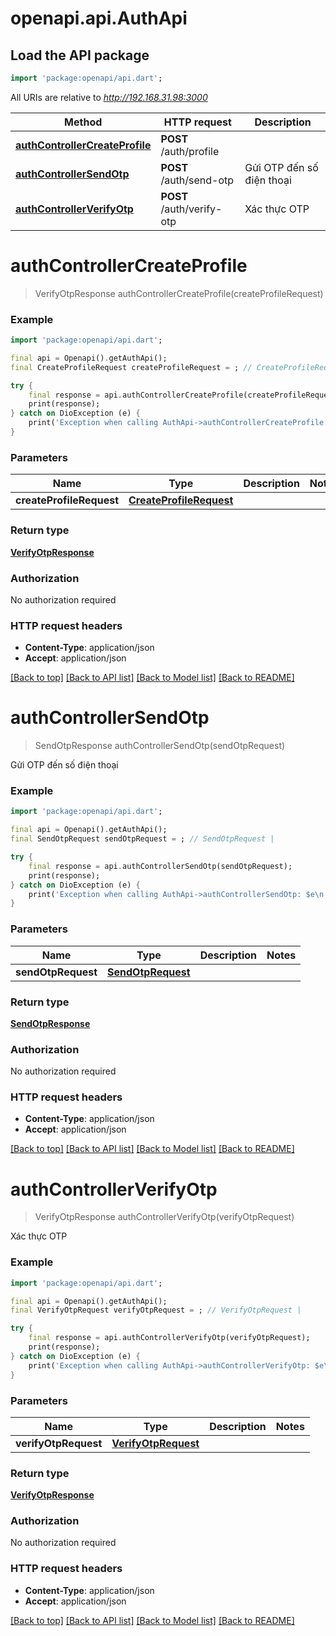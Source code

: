 # openapi.api.AuthApi

## Load the API package
```dart
import 'package:openapi/api.dart';
```

All URIs are relative to *http://192.168.31.98:3000*

Method | HTTP request | Description
------------- | ------------- | -------------
[**authControllerCreateProfile**](AuthApi.md#authcontrollercreateprofile) | **POST** /auth/profile | 
[**authControllerSendOtp**](AuthApi.md#authcontrollersendotp) | **POST** /auth/send-otp | Gửi OTP đến số điện thoại
[**authControllerVerifyOtp**](AuthApi.md#authcontrollerverifyotp) | **POST** /auth/verify-otp | Xác thực OTP


# **authControllerCreateProfile**
> VerifyOtpResponse authControllerCreateProfile(createProfileRequest)



### Example
```dart
import 'package:openapi/api.dart';

final api = Openapi().getAuthApi();
final CreateProfileRequest createProfileRequest = ; // CreateProfileRequest | 

try {
    final response = api.authControllerCreateProfile(createProfileRequest);
    print(response);
} catch on DioException (e) {
    print('Exception when calling AuthApi->authControllerCreateProfile: $e\n');
}
```

### Parameters

Name | Type | Description  | Notes
------------- | ------------- | ------------- | -------------
 **createProfileRequest** | [**CreateProfileRequest**](CreateProfileRequest.md)|  | 

### Return type

[**VerifyOtpResponse**](VerifyOtpResponse.md)

### Authorization

No authorization required

### HTTP request headers

 - **Content-Type**: application/json
 - **Accept**: application/json

[[Back to top]](#) [[Back to API list]](../README.md#documentation-for-api-endpoints) [[Back to Model list]](../README.md#documentation-for-models) [[Back to README]](../README.md)

# **authControllerSendOtp**
> SendOtpResponse authControllerSendOtp(sendOtpRequest)

Gửi OTP đến số điện thoại

### Example
```dart
import 'package:openapi/api.dart';

final api = Openapi().getAuthApi();
final SendOtpRequest sendOtpRequest = ; // SendOtpRequest | 

try {
    final response = api.authControllerSendOtp(sendOtpRequest);
    print(response);
} catch on DioException (e) {
    print('Exception when calling AuthApi->authControllerSendOtp: $e\n');
}
```

### Parameters

Name | Type | Description  | Notes
------------- | ------------- | ------------- | -------------
 **sendOtpRequest** | [**SendOtpRequest**](SendOtpRequest.md)|  | 

### Return type

[**SendOtpResponse**](SendOtpResponse.md)

### Authorization

No authorization required

### HTTP request headers

 - **Content-Type**: application/json
 - **Accept**: application/json

[[Back to top]](#) [[Back to API list]](../README.md#documentation-for-api-endpoints) [[Back to Model list]](../README.md#documentation-for-models) [[Back to README]](../README.md)

# **authControllerVerifyOtp**
> VerifyOtpResponse authControllerVerifyOtp(verifyOtpRequest)

Xác thực OTP

### Example
```dart
import 'package:openapi/api.dart';

final api = Openapi().getAuthApi();
final VerifyOtpRequest verifyOtpRequest = ; // VerifyOtpRequest | 

try {
    final response = api.authControllerVerifyOtp(verifyOtpRequest);
    print(response);
} catch on DioException (e) {
    print('Exception when calling AuthApi->authControllerVerifyOtp: $e\n');
}
```

### Parameters

Name | Type | Description  | Notes
------------- | ------------- | ------------- | -------------
 **verifyOtpRequest** | [**VerifyOtpRequest**](VerifyOtpRequest.md)|  | 

### Return type

[**VerifyOtpResponse**](VerifyOtpResponse.md)

### Authorization

No authorization required

### HTTP request headers

 - **Content-Type**: application/json
 - **Accept**: application/json

[[Back to top]](#) [[Back to API list]](../README.md#documentation-for-api-endpoints) [[Back to Model list]](../README.md#documentation-for-models) [[Back to README]](../README.md)

